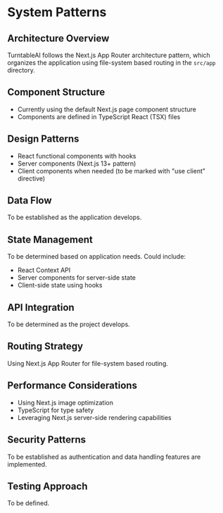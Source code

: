 # System Patterns

## Architecture Overview
TurntableAI follows the Next.js App Router architecture pattern, which organizes the application using file-system based routing in the `src/app` directory.

## Component Structure
- Currently using the default Next.js page component structure
- Components are defined in TypeScript React (TSX) files

## Design Patterns
- React functional components with hooks
- Server components (Next.js 13+ pattern)
- Client components when needed (to be marked with "use client" directive)

## Data Flow
To be established as the application develops.

## State Management
To be determined based on application needs. Could include:
- React Context API
- Server components for server-side state
- Client-side state using hooks

## API Integration
To be determined as the project develops.

## Routing Strategy
Using Next.js App Router for file-system based routing.

## Performance Considerations
- Using Next.js image optimization
- TypeScript for type safety
- Leveraging Next.js server-side rendering capabilities

## Security Patterns
To be established as authentication and data handling features are implemented.

## Testing Approach
To be defined. 